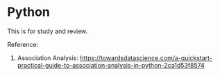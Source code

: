 # Python
This is for study and review.

Reference:  
1. Association Analysis: https://towardsdatascience.com/a-quickstart-practical-guide-to-association-analysis-in-python-2ca1d53f8574  

